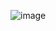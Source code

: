 ![image](https://user-images.githubusercontent.com/61599564/144829476-40c84cf2-6701-45f6-a700-628f9225f815.png)
